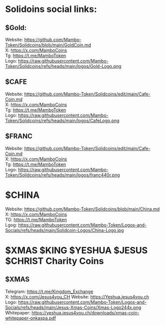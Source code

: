# Solidoins social links:  

## $Gold: 
Website: https://github.com/Mambo-Token/Solidcoins/blob/main/GoldCoin.md  
X: https://x.com/MamboCoins  
Tg: https://t.me/MamboToken  
Logo:  https://raw.githubusercontent.com/Mambo-Token/Solidcoins/refs/heads/main/logos/Gold-Logo.png  

## $CAFE
Website: https://github.com/Mambo-Token/Solidcoins/edit/main/Cafe-Coin.md  
X: https://x.com/MamboCoins  
Tg: https://t.me/MamboToken  
Logo:  https://raw.githubusercontent.com/Mambo-Token/Solidcoins/refs/heads/main/logos/CafeLogo.png  

## $FRANC
Website: https://github.com/Mambo-Token/Solidcoins/edit/main/Cafe-Coin.md  
X: https://x.com/MamboCoins  
Tg: https://t.me/MamboToken  
Logo: https://raw.githubusercontent.com/Mambo-Token/Solidcoins/refs/heads/main/logos/franc440r.png  

# $CHINA  
Website: https://github.com/Mambo-Token/Solidcoins/blob/main/China.md  
X: https://x.com/MamboCoins  
TG: https://t.me/MamboToken  
Lgog: https://raw.githubusercontent.com/Mambo-Token/Logos-and-Socials/refs/heads/main/Solidcoin-Logos/China-Logo.jpg  


# $XMAS  $KING $YESHUA  $JESUS $CHRIST Charity Coins  

## $XMAS  
Telegram: https://t.me/Kingdom_Exchange  
X:  https://x.com/Jesus4you_CH 
Website: https://Yeshua.jesus4you.ch  
Logo: https://raw.githubusercontent.com/Mambo-Token/Logos-and-Socials/refs/heads/main/Jesus-Xmas-Coins/Xmas-Logo244x.png  
Whitepaper: https://yeshua.jesus4you.ch/downloads/xmas-coin-whitepaper-onkaspa.pdf  
